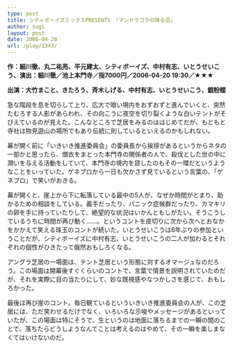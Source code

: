 ```yaml
---
type: post
title: シティボーイズミックスPRESENTS 『マンドラゴラの降る沼』
author: sugi
layout: post
date: 2006-04-20
url: /play/1343/
---
```

**作：細川徹、丸二祐亮、平元建太、シティボーイズ、中村有志、いとうせいこう、演出：細川徹／池上本門寺／指7000円／2006-04-20 19:30／★★★**

**出演：大竹まこと、きたろう、斉木しげる、中村有志、いとうせいこう、銀粉蝶**

急な階段を息を切らして上り、広大で暗い境内をおずおずと進んでいくと、突然たむろする人影があらわれ、その向こうに夜空を切り裂くような白いテントがそびえているのが見えた。こんなところで芝居をみるのははじめてだが、もともと寺社は物見遊山の場所でもあり伝統に則しているといえるのかもしれない。

幕が開く前に「いきいき推進委員会」の委員長から挨拶があるというからネタの一部かと思ったら、僧衣をまとった本門寺の関係者の人で、殺伐とした世の中に潤いを与える活動をしていて、本門寺の境内を貸したのもその一環だというようなことをいっていた。ゲネプロから一日も欠かさず見ているという言葉の、「ゲネプロ」で笑いがおきる。

幕が開くと、崖上から下に転落している最中の5人が、なぜか時間がとまり、助かるための相談をしている。義手だったり、パニック症候群だったり、カマキリの卵を手に持っていたりして、絶望的な状況はいかんともしがたい。そうこうしているうちに時間が再び動く......。というコントを皮切りに次から次へとおなかをかかえて笑える珠玉のコントが続いた。いとうせいこうは6年ぶりの参加ということだが、シティボーイズに中村有志、いとうせいこうの二人が加わるとそれぞれの個性がひきたって俄然おもしろくなる。

アングラ芝居の一場面は、テント芝居という形態に対するオマージュなのだろう。この場面は開幕後すぐくらいのコントで、言葉で情景を説明されていたのだが、それを実際に目の当たりにして、妙な既視感やなつかしさを感じて、おもしろかった。

最後は再び崖のコント。毎日観ているといういきいき推進委員会の人が、この芝居には、ただ笑わせるだけでなく、いろいろな示唆やメッセージがあるといっていたが、この場面は特にそうで、生というのは地面に落ちるまでの一瞬の間のことで、落ちたらどうしようなんてことは考えるのはやめて、その一瞬を楽しまなくてはいけないのだ。

